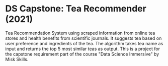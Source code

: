 # DS Capstone: Tea Recommender (2021)

Tea Recommendation System using scraped information from online tea stores and health benefits from scientific journals. It suggests tea based on user preference and ingredients of the tea. The algorithm takes tea name as input and returns the top 5 most similar teas as output. This is a project for the capstone requirement part of the course "Data Science Immersive" by Misk Skills. 
